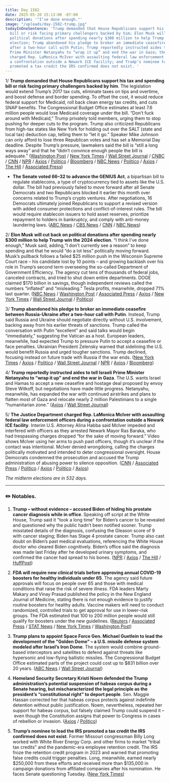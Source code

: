 ```yaml
---
title: Day 1582
date: 2025-05-20 15:13:00 -07:00
description: '"I’ve done enough."'
image: "/uploads/day-1582-trump.jpg"
todayInOneSentence: 'Trump demanded that House Republicans support his tax and spending
  bill or risk facing primary challengers backed by him; Elon Musk will cut back on
  political donations after spending nearly $300 million to help Trump win the 2024
  election; Trump abandoned his pledge to broker an immediate ceasefire between Russia-Ukraine
  after a two-hour call with Putin; Trump reportedly instructed aides to tell Israeli
  Prime Minister Netanyahu to “wrap it up” and end the war in Gaza; the Justice Department
  charged Rep. LaMonica McIver with assaulting federal law enforcement officers during
  a confrontation outside a Newark ICE facility; and Trump’s nominee to lead the IRS
  promoted a tax credit the IRS confirmed does not exist. '
---
```


1/ **Trump demanded that House Republicans support his tax and spending bill or risk facing primary challengers backed by him**. The legislation would extend Trump’s 2017 tax cuts, eliminate taxes on tips and overtime, and boost defense and border spending. To offset the cost, it would reduce federal support for Medicaid, roll back clean energy tax credits, and cuts SNAP benefits. The Congressional Budget Office estimates at least 7.6 million people would lose Medicaid coverage under the bill. “Don’t fuck around with Medicaid,” Trump privately told members, urging them to stop pushing for deeper cuts to the program. Trump also criticized Republicans from high-tax states like New York for holding out over the SALT (state and local tax) deduction cap, telling them to “let it go.” Speaker Mike Johnson can only afford to lose three Republican votes and has set a Memorial Day deadline. Despite Trump’s pressure, lawmakers said the bill is “still a long ways away” and that he “didn’t convince enough people the bill is adequate.” ([Washington Post](https://www.washingtonpost.com/politics/2025/05/20/trump-tries-persuade-threaten-gop-back-his-budget-bill/) / [New York Times](https://www.nytimes.com/2025/05/20/us/politics/trump-big-beautiful-bill.html) / [Wall Street Journal](https://www.wsj.com/politics/policy/trump-gop-budget-tax-bill-e497de1b) / [CNBC](https://www.cnbc.com/2025/05/20/trump-medicaid-congress-bill.html) / [CNN](https://www.cnn.com/2025/05/20/politics/trump-agenda-bill-house-republicans) / [NPR](https://www.npr.org/2025/05/20/nx-s1-5400480/house-republicans-trump-tax-bill) / [Axios](https://www.axios.com/2025/05/20/trump-house-republicans-medicaid-salt) / [Politico](https://www.politico.com/live-updates/2025/05/20/congress/johnson-woos-the-senate-00360400) / [Bloomberg](https://www.bloomberg.com/news/articles/2025-05-20/salt-agreement-remains-elusive-for-house-gop-on-trump-tax-bill) / [NBC News](https://www.nbcnews.com/politics/congress/trump-pushes-house-gop-holdouts-get-massive-bill-agenda-rcna207812) / [Politico](https://www.politico.com/news/2025/05/20/trump-megabill-opposition-medicaid-00358394) / [Axios](https://www.axios.com/2025/05/20/mike-johnson-thune-republican-senators) / [The Hill](https://thehill.com/homenews/administration/5309356-trump-house-gop-bill-capitol/) / [Associated Press](https://apnews.com/article/congress-republicans-tax-cuts-trump-johnson-ebc172c76ac51434e9bfa28d867bd9a0))

* **The Senate voted 66–32 to advance the GENIUS Act**, a bipartisan bill to regulate stablecoins, a type of cryptocurrency tied to assets like the U.S. dollar. The bill had previously failed to move forward after all Senate Democrats and two Republicans blocked it earlier this month over concerns related to Trump’s crypto ventures. After negotiations, 16 Democrats ultimately joined Republicans to support a revised version with added consumer protections and conflict-of-interest rules. The bill would require stablecoin issuers to hold asset reserves, prioritize repayment to holders in bankruptcy, and comply with anti-money laundering laws. ([ABC News](https://abcnews.go.com/Business/genius-act-crypto-regulation-bill/story?id=121981442) / [CBS News](https://www.cbsnews.com/news/senate-crypto-bill-second-try/) / [CNN](https://www.cnn.com/2025/05/19/politics/senate-advances-crypto-bill) / [NBC News](https://www.nbcnews.com/politics/congress/senate-advances-major-crypto-regulation-bill-bipartisan-vote-rcna207809))

2/ **Elon Musk will cut back on political donations after spending nearly $300 million to help Trump win the 2024 election**. “I think I’ve done enough,” Musk said, adding,“I don’t currently see a reason” to keep spending and that he would “do a lot less” politically moving forward. Musk’s pullback follows a failed $25 million push in the Wisconsin Supreme Court race – his candidate lost by 10 points – and growing backlash over his role in Trump’s second term overseeing the so-called Department of Government Efficiency. The agency cut tens of thousands of federal jobs, canceled contracts, and tried to shut down entire departments. DOGE claimed $170 billion in savings, though independent reviews called the numbers “inflated” and “misleading.” Tesla profits, meanwhile, dropped 71% last quarter. ([NBC News](https://www.nbcnews.com/politics/elections/elon-musk-says-lot-less-political-spending-rcna207944) / [Washington Post](https://www.washingtonpost.com/politics/2025/05/20/elon-musk-less-political-spending/) / [Associated Press](https://apnews.com/article/elon-musk-campaign-donations-ff47d9b4cf02b2e63633edf37823c8ff) / [Axios](https://www.axios.com/2025/05/20/musk-campaign-donations-gop) / [New York Times](https://www.nytimes.com/2025/05/20/us/politics/elon-musk-trump-political-spending.html) / [Wall Street Journal](https://www.wsj.com/politics/policy/elon-musk-to-slash-political-spending-4dac0fec) / [Politico](https://www.politico.com/news/2025/05/20/elon-musk-political-spending-00358398))

3/ **Trump abandoned his pledge to broker an immediate ceasefire between Russia-Ukraine after a two-hour call with Putin**. Instead, Trump said Russia and Ukraine should negotiate directly without U.S. involvement, backing away from his earlier threats of sanctions. Trump called the conversation with Putin “excellent” and said talks would begin “immediately,” suggesting the Vatican as a host. European leaders, meanwhile, had expected Trump to pressure Putin to accept a ceasefire or face penalties. Ukrainian President Zelensky warned that sidelining the U.S. would benefit Russia and urged tougher sanctions. Trump declined, focusing instead on future trade with Russia if the war ends. ([New York Times](https://www.nytimes.com/2025/05/19/us/politics/trump-russia-ukraine-cease-fire.html) / [Axios](https://www.axios.com/2025/05/19/trump-putin-call-ceasefire-agreement) / [Politico](https://www.politico.eu/article/uk-russia-putin-sanctions-ukraine-invasion-zelenskyy-peace-talks-stall-ceasefire-trump-defense-finance/) / [Wall Street Journal](https://www.wsj.com/world/trump-holds-call-with-russias-putin-on-ending-the-war-in-ukraine-d0d934af) / [NPR](https://www.npr.org/2025/05/19/nx-s1-5403585/trump-calls-putin-zelenskyy-russia-ukraine-war-talks) / [Axios](https://www.axios.com/2025/05/20/trump-putin-call-european-leaders-zelensky) / [Bloomberg](https://www.bloomberg.com/news/articles/2025-05-19/trump-hands-putin-a-win-with-retreat-from-ukraine-peace-talks))

4/ **Trump reportedly instructed aides to tell Israeli Prime Minister Netanyahu to “wrap it up” and end the war in Gaza**. The U.S. wants Israel and Hamas to accept a new ceasefire and hostage deal proposed by envoy Steve Witkoff, but negotiations have made little progress. Netanyahu, meanwhile, has expanded the war with continued airstrikes and plans to flatten most of Gaza and relocate nearly 2 million Palestinians to a single “humanitarian zone.” ([Axios](https://www.axios.com/2025/05/20/trump-wants-netanyahu-end-gaza-war) / [Wall Street Journal](https://www.wsj.com/world/middle-east/netanyahu-confronts-new-political-dilemma-as-allies-push-for-end-to-gaza-war-67433618))

5/ **The Justice Department charged Rep. LaMonica McIver with assaulting federal law enforcement officers during a confrontation outside a Newark ICE facility**. Interim U.S. Attorney Alina Habba said McIver impeded and interfered with officers as they arrested Newark Mayor Ras Baraka, who had trespassing charges dropped “for the sake of moving forward.” Video shows McIver using her arms to push past officers, though it’s unclear if the contact was intentional. McIver denied wrongdoing, calling the charges politically motivated and intended to deter congressional oversight. House Democrats condemned the prosecution and accused the Trump administration of abusing power to silence opposition. ([CNN](https://www.cnn.com/2025/05/19/politics/lamonica-mciver-ice-facility-newark-ras-baraka) / [Associated Press](https://apnews.com/article/new-jersey-mciver-habba-baraka-ice-facility-272c436f7c8eaf67552ce932750ff3e0) / [Politico](https://www.politico.com/news/2025/05/19/new-jersey-congressmember-assault-00357934) / [Axios](https://www.axios.com/2025/05/20/trump-lamonica-mciver-doj-charges-ice) / [Politico](https://www.politico.com/news/2025/05/20/democrats-ice-new-jersey-hearing-00358193) / [Axios](https://www.axios.com/2025/05/20/lamonica-mciver-doj-raskin-trump-habba))


*The midterm elections are in 532 days.*

---

### ✏️ Notables.

1. **Trump – without evidence – accused Biden of hiding his prostate cancer diagnosis while in office**. Speaking off script at the White House, Trump said it "took a long time" for Biden’s cancer to be revealed and questioned why the public hadn’t been notified sooner. Trump misstated details of the diagnosis, confusing the Gleason score of 9 with cancer staging; Biden has Stage 4 prostate cancer. Trump also cast doubt on Biden’s past medical evaluations, referencing the White House doctor who cleared Biden cognitively. Biden’s office said the diagnosis was made last Friday after he developed urinary symptoms, and confirmed the cancer had spread to his bones. ([NPR](https://www.npr.org/2025/05/19/nx-s1-5403887/trump-biden-cancer) / [Axios](https://www.axios.com/2025/05/20/trump-biden-autopen) / [The Hill](https://thehill.com/homenews/administration/5308322-trump-joe-biden-prostate-cancer/) / [HuffPost](https://www.huffpost.com/entry/trump-biden-cancer-diagnosis_n_682baa71e4b0dc52ee2c17bc))

2. **FDA will require new clinical trials before approving annual COVID-19 boosters for healthy individuals under 65**. The agency said future approvals will focus on people over 65 and those with medical conditions that raise the risk of severe illness. FDA leaders Marty Makary and Vinay Prasad published the policy in the New England Journal of Medicine, stating there is not enough evidence to justify routine boosters for healthy adults. Vaccine makers will need to conduct randomized, controlled trials to get approval for use in lower-risk groups. The FDA estimated that 100 to 200 million people would still qualify for boosters under the new guidelines. ([Reuters](https://www.reuters.com/business/healthcare-pharmaceuticals/fda-sets-new-covid-booster-guidelines-requiring-trials-approvals-healthy-adults-2025-05-20/) / [Associated Press](https://apnews.com/article/vaccines-fda-kennedy-covid-shots-rfk-trump-bb4de15b6ff955d6cd0b406aaec3cdc5) / [STAT News](https://www.statnews.com/2025/05/20/fda-vaccine-framework-new-covid-shot-recommendations-vinay-prasad-marty-makary/) / [New York Times](https://www.nytimes.com/2025/05/20/health/fda-covid-vaccines.html) / [Washington Post](https://www.washingtonpost.com/health/2025/05/20/covid-vaccine-elderly-high-risk-fda/))

3. **Trump plans to appoint Space Force Gen. Michael Guetlein to lead the development of the "Golden Dome" – a U.S. missile defense system modeled after Israel’s Iron Dome**. The system would combine ground-based interceptors and satellites to defend against threats like hypersonic and low-flying ballistic missiles. The Congressional Budget Office estimated parts of the project could cost up to $831 billion over 20 years. ([ABC News](https://abcnews.go.com/Politics/trump-unveil-plans-us-missile-defense-shield-cost/story?id=121995258) / [Wall Street Journal](https://www.wsj.com/politics/national-security/trump-picks-space-force-general-to-lead-golden-dome-defense-project-9d6d56ec))

4. **Homeland Security Secretary Kristi Noem defended the Trump administration’s potential suspension of habeas corpus during a Senate hearing, but mischaracterized the legal principle as the president’s “constitutional right” to deport people**. Sen. Maggie Hassan corrected her that habeas corpus protects against indefinite detention without public justification. Noem, nevertheless, repeated her support for habeas corpus, but falsely claimed Trump could suspend it – even though the Constitution assigns that power to Congress in cases of rebellion or invasion. ([Axios](https://www.axios.com/2025/05/20/kristi-noem-habeas-corpus-trump-immigration) / [Politico](https://www.politico.com/live-updates/2025/05/20/congress/kristi-noem-habeas-corpus-00358829))

5. **Trump’s nominee to lead the IRS promoted a tax credit the IRS confirmed does not exist**. Former Missouri congressman Billy Long worked with White River Energy Corp. and other firms to market “tribal tax credits” and the pandemic-era employee retention credit. The IRS froze the retention credit program in 2023 and warned that promoting false credits could trigger penalties. Long, meanwhile, earned nearly $250,000 from these efforts and received more than $135,000 in campaign donations from affiliated companies after his nomination. He faces Senate questioning Tuesday. ([New York Times](https://www.nytimes.com/2025/05/20/us/politics/billy-long-irs-confirmation-trump.html))